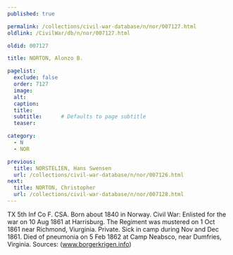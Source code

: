 ```yaml
---
published: true

permalink: /collections/civil-war-database/n/nor/007127.html
oldlink: /CivilWar/db/n/nor/007127.html

oldid: 007127

title: NORTON, Alonzo B.

pagelist:
  exclude: false
  order: 7127
  image: 
  alt:
  caption:
  title:
  subtitle:      # Defaults to page subtitle
  teaser:

category: 
  - N 
  - NOR

previous:
  title: NORSTELIEN, Hans Swensen
  url: /collections/civil-war-database/n/nor/007126.html  
next:
  title: NORTON, Christopher
  url: /collections/civil-war-database/n/nor/007128.html   
---
```

TX 5th Inf Co F. CSA. Born about 1840 in Norway. Civil War: Enlisted for the war on 10 Aug 1861 at Harrisburg. The Regiment was mustered on 1 Oct 1861 near Richmond, Viurginia. Private. Sick in camp during Nov and Dec 1861. Died of pneumonia on 5 Feb 1862 at Camp Neabsco, near Dumfries, Virginia. Sources: (www.borgerkrigen.info)